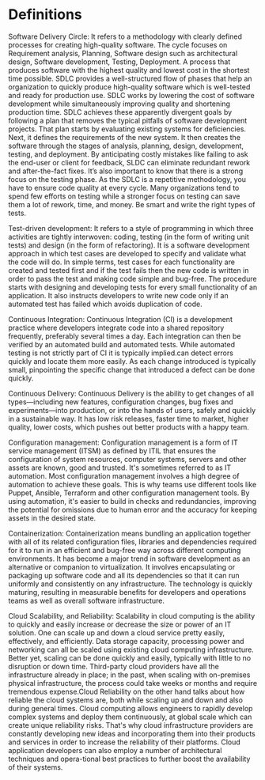 # Definitions

Software Delivery Circle: It refers to a methodology with clearly defined processes for creating high-quality software. The cycle focuses on Requirement analysis, Planning, Software design such as architectural design, Software development, Testing, Deployment. A process that produces software with the highest quality and lowest cost in the shortest time possible. SDLC provides a well-structured flow of phases that help an organization to quickly produce high-quality software which is well-tested and ready for production use. SDLC works by lowering the cost of software development while simultaneously improving quality and shortening production time. SDLC achieves these apparently divergent goals by following a plan that removes the typical pitfalls of software development projects. That plan starts by evaluating existing systems for deficiencies. Next, it defines the requirements of the new system. It then creates the software through the stages of analysis, planning, design, development, testing, and deployment. By anticipating costly mistakes like failing to ask the end-user or client for feedback, SLDC can eliminate redundant rework and after-the-fact fixes. It’s also important to know that there is a strong focus on the testing phase. As the SDLC is a repetitive methodology, you have to ensure code quality at every cycle. Many organizations tend to spend few efforts on testing while a stronger focus on testing can save them a lot of rework, time, and money. Be smart and write the right types of tests.

Test-driven development: It refers to a style of programming in which three activities are tightly interwoven: coding, testing (in the form of writing unit tests) and design (in the form of refactoring). It is a software development approach in which test cases are developed to specify and validate what the code will do. In simple terms, test cases for each functionality are created and tested first and if the test fails then the new code is written in order to pass the test and making code simple and bug-free. The procedure starts with designing and developing tests for every small functionality of an application. It also instructs developers to write new code only if an automated test has failed which avoids duplication of code.

Continuous Integration: Continuous Integration (CI) is a development practice where developers integrate code into a shared repository frequently, preferably several times a day. Each integration can then be verified by an automated build and automated tests. While automated testing is not strictly part of CI it is typically implied.can detect errors quickly and locate them more easily. As each change introduced is typically small, pinpointing the specific change that introduced a defect can be done quickly.

Continuous Delivery: Continuous Delivery is the ability to get changes of all types—including new features, configuration changes, bug fixes and experiments—into production, or into the hands of users, safely and quickly in a sustainable way. It has low risk releases, faster time to market, higher quality, lower costs, which pushes out better products with a happy team.

Configuration management: Configuration management is a form of IT service management (ITSM) as defined by ITIL that ensures the configuration of system resources, computer systems, servers and other assets are known, good and trusted. It's sometimes referred to as IT automation. Most configuration management involves a high degree of automation to achieve these goals. This is why teams use different tools like Puppet, Ansible, Terraform and other configuration management tools. By using automation, it's easier to build in checks and redundancies, improving the potential for omissions due to human error and the accuracy for keeping assets in the desired state. 

Containerization: Containerization means bundling an application together with all of its related configuration files, libraries and dependencies required for it to run in an efficient and bug-free way across different computing environments. It has become a major trend in software development as an alternative or companion to virtualization. It involves encapsulating or packaging up software code and all its dependencies so that it can run uniformly and consistently on any infrastructure. The technology is quickly maturing, resulting in measurable benefits for developers and operations teams as well as overall software infrastructure.

Cloud Scalability, and Reliability: Scalability in cloud computing is the ability to quickly and easily increase or decrease the size or power of an IT solution. One can scale up and down a cloud service pretty easily, effectively, and efficiently. Data storage capacity, processing power and networking can all be scaled using existing cloud computing infrastructure. Better yet, scaling can be done quickly and easily, typically with little to no disruption or down time. Third-party cloud providers have all the infrastructure already in place; in the past, when scaling with on-premises physical infrastructure, the process could take weeks or months and require tremendous expense.Cloud Reliability on the other hand talks about how reliable the cloud systems are, both while scaling up and down and also during general times. Cloud computing allows engineers to rapidly develop complex systems and deploy them continuously, at global scale which can create unique reliability risks. That's why cloud infrastructure providers are constantly developing new ideas and incorporating them into their products and services in order to increase the reliability of their platforms. Cloud application developers can also employ a number of architectural techniques and opera-tional best practices to further boost the availability of their systems.
